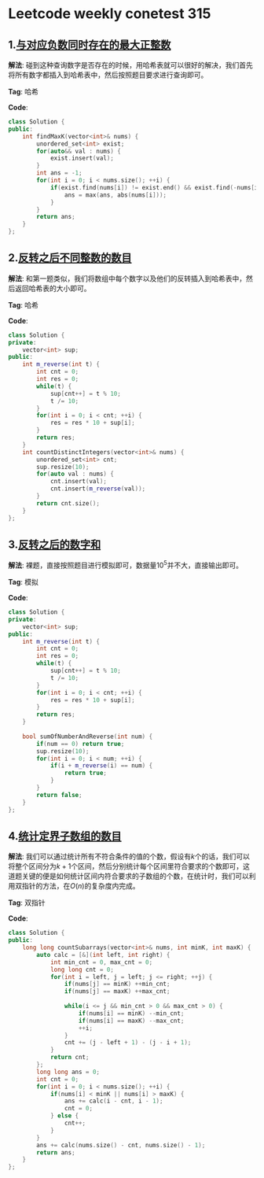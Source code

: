 # Leetcode weekly conetest 315
## 1.[与对应负数同时存在的最大正整数](https://leetcode.cn/problems/largest-positive-integer-that-exists-with-its-negative/)
**解法**: 碰到这种查询数字是否存在的时候，用哈希表就可以很好的解决，我们首先将所有数字都插入到哈希表中，然后按照题目要求进行查询即可。

**Tag**: 哈希

**Code**:
```cpp
class Solution {
public:
    int findMaxK(vector<int>& nums) {
        unordered_set<int> exist;
        for(auto&& val : nums) {
            exist.insert(val);
        }
        int ans = -1;
        for(int i = 0; i < nums.size(); ++i) {
            if(exist.find(nums[i]) != exist.end() && exist.find(-nums[i]) != exist.end()) {
                ans = max(ans, abs(nums[i]));
            }
        }
        return ans;
    }
};
```

## 2.[反转之后不同整数的数目](https://leetcode.cn/contest/weekly-contest-315/problems/count-number-of-distinct-integers-after-reverse-operations/)
**解法**: 和第一题类似，我们将数组中每个数字以及他们的反转插入到哈希表中，然后返回哈希表的大小即可。

**Tag**: 哈希

**Code**:
```cpp
class Solution {
private:
    vector<int> sup;
public:
    int m_reverse(int t) {
        int cnt = 0;
        int res = 0;
        while(t) {
            sup[cnt++] = t % 10;
            t /= 10;
        }
        for(int i = 0; i < cnt; ++i) {
            res = res * 10 + sup[i];
        }
        return res;
    }
    int countDistinctIntegers(vector<int>& nums) {
        unordered_set<int> cnt;
        sup.resize(10);
        for(auto val : nums) {
            cnt.insert(val);
            cnt.insert(m_reverse(val));
        }
        return cnt.size();
    }
};
```

## 3.[反转之后的数字和](https://leetcode.cn/contest/weekly-contest-315/problems/sum-of-number-and-its-reverse/)
**解法**: 裸题，直接按照题目进行模拟即可，数据量$10^5$并不大，直接输出即可。

**Tag**: 模拟

**Code**:
```cpp
class Solution {
private:
    vector<int> sup;
public:
    int m_reverse(int t) {
        int cnt = 0;
        int res = 0;
        while(t) {
            sup[cnt++] = t % 10;
            t /= 10;
        }
        for(int i = 0; i < cnt; ++i) {
            res = res * 10 + sup[i];
        }
        return res;
    }
    
    bool sumOfNumberAndReverse(int num) {
        if(num == 0) return true;
        sup.resize(10);
        for(int i = 0; i < num; ++i) {
            if(i + m_reverse(i) == num) {
                return true;
            }
        }
        return false;
    }
};
```

## 4.[统计定界子数组的数目](https://leetcode.cn/contest/weekly-contest-315/problems/count-subarrays-with-fixed-bounds/)
**解法**: 我们可以通过统计所有不符合条件的值的个数，假设有$k$个的话，我们可以将整个区间分为$k + 1$个区间，然后分别统计每个区间里符合要求的个数即可，这道题关键的便是如何统计区间内符合要求的子数组的个数，在统计时，我们可以利用双指针的方法，在$O(n)$的复杂度内完成。

**Tag**: 双指针

**Code**:
```cpp
class Solution {
public:
    long long countSubarrays(vector<int>& nums, int minK, int maxK) {
        auto calc = [&](int left, int right) {
            int min_cnt = 0, max_cnt = 0;
            long long cnt = 0;
            for(int i = left, j = left; j <= right; ++j) {
                if(nums[j] == minK) ++min_cnt;
                if(nums[j] == maxK) ++max_cnt;
                
                while(i <= j && min_cnt > 0 && max_cnt > 0) {
                    if(nums[i] == minK) --min_cnt;
                    if(nums[i] == maxK) --max_cnt;
                    ++i;
                }
                cnt += (j - left + 1) - (j - i + 1);
            }
            return cnt;
        };
        long long ans = 0;
        int cnt = 0;
        for(int i = 0; i < nums.size(); ++i) {
            if(nums[i] < minK || nums[i] > maxK) {
                ans += calc(i - cnt, i - 1);
                cnt = 0;  
            } else {
                cnt++;
            }
        }
        ans += calc(nums.size() - cnt, nums.size() - 1);
        return ans;
    }
};
```



